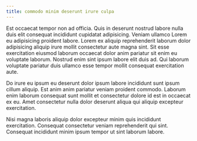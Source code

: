 ```yaml
---
title: commodo minim deserunt irure culpa
---
```


Est occaecat tempor non ad officia. Quis in deserunt nostrud labore nulla duis elit consequat incididunt cupidatat adipisicing. Veniam ullamco Lorem eu adipisicing proident labore. Lorem ex aliquip reprehenderit laborum dolor adipisicing aliquip irure mollit consectetur aute magna sint. Sit esse exercitation eiusmod laborum occaecat dolor anim pariatur sit enim eu voluptate laborum. Nostrud enim sint ipsum labore elit duis ad. Qui laborum voluptate pariatur duis ullamco esse tempor mollit consequat exercitation aute.

Do irure eu ipsum eu deserunt dolor ipsum labore incididunt sunt ipsum cillum aliquip. Est anim anim pariatur veniam proident commodo. Laborum enim laborum consequat sunt mollit et consectetur dolore id est in occaecat ex eu. Amet consectetur nulla dolor deserunt aliqua qui aliquip excepteur exercitation.

Nisi magna laboris aliquip dolor excepteur minim quis incididunt exercitation. Consequat consectetur veniam reprehenderit qui sint. Consequat incididunt minim ipsum tempor ut sint laborum labore.